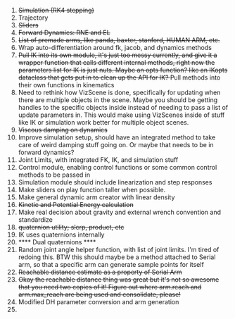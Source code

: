 1) <s> Simulation (RK4 stepping) </s>
2) Trajectory
3) <s> Sliders </s> 
4) <s> Forward Dynamics: RNE and EL </s>
5) <s> List of premade arms, like panda, baxter, stanford, HUMAN ARM, etc. </s>
6) Wrap auto-differentiation around fk, jacob, and dynamics methods
7) <s> Pull IK into its own module, it's just too messy currently, and give it a wrapper function that calls different internal methods, right now the parameters list for IK is just nuts. Maybe an opts function? like an IKopts dataclass that gets put in to clean up the API for IK? </s> 
   Pull methods into their own functions in kinematics
8) Need to rethink how VizScene is done, specifically for updating when there are multiple objects
in the scene. Maybe you should be getting handles to the specific objects inside instead of needing to pass a
list of update parameters in. This would make using VizScenes inside of stuff like IK or simulation work better for 
multiple object scenes.
9) <s> Viscous damping on dynamics </s>
10) Improve simulation setup, should have an integrated method to take care of weird
damping stuff going on. Or maybe that needs to be in forward dynamics?
11) Joint Limits, with integrated FK, IK, and simulation stuff
12) Control module, enabling control functions or some common control methods to be passed in
13) Simulation module should include linearization and step responses
14) Make sliders on play function taller when possible.
15) Make general dynamic arm creator with linear density
16) <s> Kinetic and Potential Energy calculation </s>
17) Make real decision about gravity and external wrench convention and standardize
18) <s> quaternion utility; slerp, product, etc </s>
19) IK uses quaternions internally
20) **** Dual quaternions ****
21) Random joint angle helper function, with list of joint limits. I'm tired of redoing this. BTW this should maybe be a method attached to Serial arm, so that a specific arm can generate sample points for itself
22) <s> Reachable distance estimate as a property of Serial Arm </s>
23) <s> Okay the reachable distance thing was great but it's not so awesome that you need two copies of it! Figure out where arm.reach and arm.max_reach are being used and consolidate, please! </s>
24) Modified DH parameter conversion and arm generation
25) 